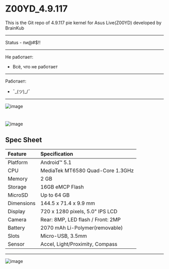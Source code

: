 # Z00YD_4.9.117

This is the Git repo of 4.9.117 pie kernel for Asus Live(Z00YD) developed by BrainKub

------------------

Status - пи@#$!!

------------------
Не работает:
- Всё, что не работает
------------------
Работает:
-  ¯\_(ツ)_/¯
------------------
![image](https://www.asus.com/Phone/ASUS-Live-G500TG/Features/websites/global/products/Es9S11dSeOjsCMrx/images/ZenfoneGo_logo.png)
#
![image](https://www.asus.com/Phone/ASUS-Live-G500TG/Features/websites/global/products/Es9S11dSeOjsCMrx/images/slogan.png)

## Spec Sheet

| Feature                 | Specification                     |
| :---------------------- | :-------------------------------- |
| Platform                | Android™ 5.1                      |
| CPU                     | MediaTek MT6580 Quad-Core 1.3GHz  |
| Memory                  | 2 GB                              |
| Storage                 | 16GB eMCP Flash                   |
| MicroSD                 | Up to 64 GB                       |
| Dimensions              | 144.5 x 71.4 x 9.9 mm             |
| Display                 | 720 x 1280 pixels, 5.0" IPS LCD   |
| Camera                  | Rear: 8MP, LED flash / Front: 2MP |
| Battery                 | 2070 mAh Li-Polymer(removable)    |
| Slots                   | Micro-USB, 3.5mm                  |
| Sensor                  | Accel, Light/Proximity, Compass   |

------------------
![image](https://www.asus.com/Phone/ASUS-Live-G500TG/Features/websites/global/products/Es9S11dSeOjsCMrx/images/zenfoneGo.png)
